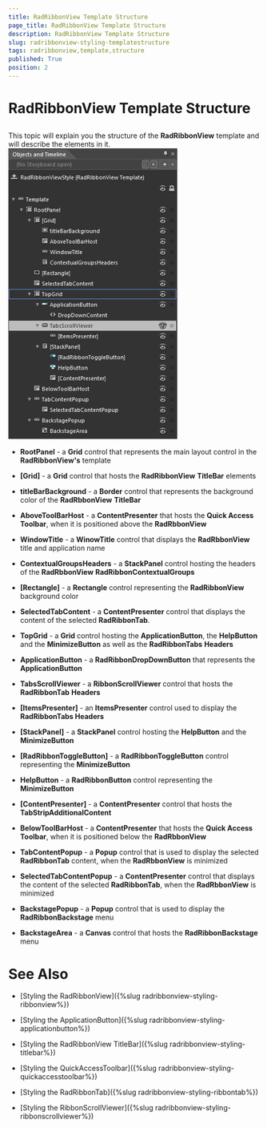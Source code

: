 ```yaml
---
title: RadRibbonView Template Structure
page_title: RadRibbonView Template Structure
description: RadRibbonView Template Structure
slug: radribbonview-styling-templatestructure
tags: radribbonview,template,structure
published: True
position: 2
---
```


# RadRibbonView Template Structure



## 

This topic will explain you the structure of the __RadRibbonView__ template and will describe the elements in it.
![](images/RibbonView_Styling_TemplateStructure.png)

* __RootPanel__ - a __Grid__ control that represents the main layout control in the __RadRibbonView's__ template
						

* __[Grid]__ - a __Grid__ control that hosts the __RadRibbonView__ __TitleBar__ elements
								

* __titleBarBackground__ - a __Border__ control that represents the background color of the __RadRbbonView__ __TitleBar__

* __AboveToolBarHost__ - a __ContentPresenter__ that hosts the __Quick Access Toolbar__, when it is positioned above the __RadRbbonView__

* __WindowTitle__ - a __WinowTitle__ control that displays the __RadRbbonView__ title and application name
									

* __ContextualGroupsHeaders__ - a __StackPanel__ control hosting the headers of the __RadRbbonView__ __RadRibbonContextualGroups__

* __[Rectangle]__ - a __Rectangle__ control representing the __RadRibbonView__ background color
							

* __SelectedTabContent__ - a __ContentPresenter__ control that displays the content of the selected __RadRibbonTab__.
							

* __TopGrid__ - a __Grid__ control hosting the __ApplicationButton__, the __HelpButton__ and the __MinimizeButton__ as well as the __RadRibbonTabs__ __Headers__

* __ApplicationButton__ - a __RadRibbonDropDownButton__ that represents the __ApplicationButton__

* __TabsScrollViewer__ - a __RibbonScrollViewer__ control that hosts the __RadRibbonTab__ __Headers__

* __[ItemsPresenter]__ - an __ItemsPresenter__ control used to display the __RadRibbonTabs Headers__

* __[StackPanel]__ - a __StackPanel__ control hosting the __HelpButton__ and the __MinimizeButton__

* __[RadRibbonToggleButton]__ - a __RadRibbonToggleButton__ control representing the __MinimizeButton__

* __HelpButton__ - a __RadRibbonButton__ control representing the __MinimizeButton__

* __[ContentPresenter]__ - a __ContentPresenter__ control that hosts the __TabStripAdditionalContent__

* __BelowToolBarHost__ - a __ContentPresenter__ that hosts the __Quick Access Toolbar__, when it is positioned below the __RadRbbonView__

* __TabContentPopup__ - a __Popup__ control that is used to display the selected __RadRibbonTab__ content, when the __RadRbbonView__ is minimized
								

* __SelectedTabContentPopup__ - a __ContentPresenter__ control that displays the content of the selected __RadRibbonTab__, when the __RadRbbonView__ is minimized
									

* __BackstagePopup__ - a __Popup__ control that is used to display the __RadRibbonBackstage__ menu
								

* __BackstageArea__ - a __Canvas__ control that hosts the __RadRibbonBackstage__ menu
									

# See Also

 * [Styling the RadRibbonView]({%slug radribbonview-styling-ribbonview%})

 * [Styling the ApplicationButton]({%slug radribbonview-styling-applicationbutton%})

 * [Styling the RadRibbonView TitleBar]({%slug radribbonview-styling-titlebar%})

 * [Styling the QuickAccessToolbar]({%slug radribbonview-styling-quickaccesstoolbar%})

 * [Styling the RadRibbonTab]({%slug radribbonview-styling-ribbontab%})

 * [Styling the RibbonScrollViewer]({%slug radribbonview-styling-ribbonscrollviewer%})

